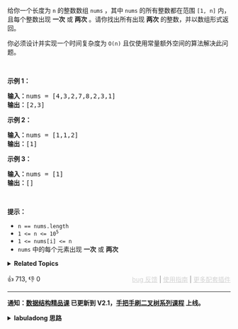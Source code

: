<p>给你一个长度为 <code>n</code> 的整数数组 <code>nums</code> ，其中 <code>nums</code> 的所有整数都在范围 <code>[1, n]</code> 内，且每个整数出现 <strong>一次</strong> 或 <strong>两次</strong> 。请你找出所有出现 <strong>两次</strong> 的整数，并以数组形式返回。</p>

<p>你必须设计并实现一个时间复杂度为 <code>O(n)</code> 且仅使用常量额外空间的算法解决此问题。</p>

<p>&nbsp;</p>

<p><strong>示例 1：</strong></p>

<pre>
<strong>输入：</strong>nums = [4,3,2,7,8,2,3,1]
<strong>输出：</strong>[2,3]
</pre>

<p><strong>示例 2：</strong></p>

<pre>
<strong>输入：</strong>nums = [1,1,2]
<strong>输出：</strong>[1]
</pre>

<p><strong>示例 3：</strong></p>

<pre>
<strong>输入：</strong>nums = [1]
<strong>输出：</strong>[]
</pre>

<p>&nbsp;</p>

<p><strong>提示：</strong></p>

<ul> 
 <li><code>n == nums.length</code></li> 
 <li><code>1 &lt;= n &lt;= 10<sup>5</sup></code></li> 
 <li><code>1 &lt;= nums[i] &lt;= n</code></li> 
 <li><code>nums</code> 中的每个元素出现 <strong>一次</strong> 或 <strong>两次</strong></li> 
</ul>

<details><summary><strong>Related Topics</strong></summary>数组 | 哈希表</details><br>

<div>👍 713, 👎 0<span style='float: right;'><span style='color: gray;'><a href='https://github.com/labuladong/fucking-algorithm/discussions/939' target='_blank' style='color: lightgray;text-decoration: underline;'>bug 反馈</a> | <a href='https://labuladong.gitee.io/article/fname.html?fname=jb插件简介' target='_blank' style='color: lightgray;text-decoration: underline;'>使用指南</a> | <a href='https://labuladong.github.io/algo/images/others/%E5%85%A8%E5%AE%B6%E6%A1%B6.jpg' target='_blank' style='color: lightgray;text-decoration: underline;'>更多配套插件</a></span></span></div>

<div id="labuladong"><hr>

**通知：[数据结构精品课](https://aep.h5.xeknow.com/s/1XJHEO) 已更新到 V2.1，[手把手刷二叉树系列课程](https://aep.xet.tech/s/3YGcq3) 上线。**

<details><summary><strong>labuladong 思路</strong></summary>

## 基本思路

这道题就用常规的解法做吧，用哈希集合很容易找到 `nums` 中那些重复的元素。

不用额外的存储空间的解法我也写了，因为题目说 `nums` 中的元素取值都在 `[1, n]` 之间，即元素本身就和索引成映射关系，所以可以用 `nums` 本身模拟哈希集合的效果，详解你可以看下 [如何寻找缺失和重复的元素](https://labuladong.github.io/article/fname.html?fname=缺失和重复的元素)。

> 注意：用乘 -1 的方式给索引做标记的前提是，`nums` 中的元素都为正数，不能包含 0，否则无法区分该索引是否被标记。

**标签：哈希表，[数组](https://mp.weixin.qq.com/mp/appmsgalbum?__biz=MzAxODQxMDM0Mw==&action=getalbum&album_id=2120601117519675393)**

## 解法代码

提示：🟢 标记的是我写的解法代码，🤖 标记的是 chatGPT 翻译的多语言解法代码。如有错误，可以 [点这里](https://github.com/labuladong/fucking-algorithm/issues/1113) 反馈和修正。

<div class="tab-panel"><div class="tab-nav">
<button data-tab-item="cpp" class="tab-nav-button btn " data-tab-group="default" onclick="switchTab(this)">cpp🤖</button>

<button data-tab-item="python" class="tab-nav-button btn " data-tab-group="default" onclick="switchTab(this)">python🤖</button>

<button data-tab-item="java" class="tab-nav-button btn active" data-tab-group="default" onclick="switchTab(this)">java🟢</button>

<button data-tab-item="go" class="tab-nav-button btn " data-tab-group="default" onclick="switchTab(this)">go🤖</button>

<button data-tab-item="javascript" class="tab-nav-button btn " data-tab-group="default" onclick="switchTab(this)">javascript🤖</button>
</div><div class="tab-content">
<div data-tab-item="cpp" class="tab-item " data-tab-group="default"><div class="highlight">

```cpp
// 注意：cpp 代码由 chatGPT🤖 根据我的 java 代码翻译，旨在帮助不同背景的读者理解算法逻辑。
// 本代码已经通过力扣的测试用例，应该可直接成功提交。

class Solution {
public:
    vector<int> findDuplicates(vector<int>& nums) {
        int n = nums.size();
        vector<int> res;
        // 用数组模拟哈希集合
        vector<int> seen(n + 1);
        for (int num : nums) {
            if (seen[num] == 0) {
                // 添加到哈希集合
                seen[num] = 1;
            } else {
                // 找到重复元素
                res.push_back(num);
            }
        }
        return res;
    }
};

class Solution2 {
public:
    vector<int> findDuplicates(vector<int>& nums) {
        vector<int> res;
        for (int num : nums) {
            // 注意索引，元素大小从 1 开始，有一位索引偏移
            if (nums[abs(num) - 1] < 0) {
                // 之前已经把对应索引的元素变成负数了，
                // 这说明 num 重复出现了两次
                res.push_back(abs(num));
            } else {
                // 把索引 num - 1 置为负数
                nums[abs(num) - 1] *= -1;
            }
        }

        return res;
    }
};
```

</div></div>

<div data-tab-item="python" class="tab-item " data-tab-group="default"><div class="highlight">

```python
# 注意：python 代码由 chatGPT🤖 根据我的 java 代码翻译，旨在帮助不同背景的读者理解算法逻辑。
# 本代码已经通过力扣的测试用例，应该可直接成功提交。

class Solution:
    def findDuplicates(self, nums: List[int]) -> List[int]:
        n = len(nums)
        res = []
        # 用数组模拟哈希集合
        seen = [0] * (n + 1)
        for num in nums:
            if seen[num] == 0:
                # 添加到哈希集合
                seen[num] = 1
            else:
                # 找到重复元素
                res.append(num)
        return res


class Solution2:
    def findDuplicates(self, nums: List[int]) -> List[int]:
        res = []
        for num in nums:
            # 注意索引，元素大小从 1 开始，有一位索引偏移
            if nums[abs(num) - 1] < 0:
                # 之前已经把对应索引的元素变成负数了，
                # 这说明 num 重复出现了两次
                res.append(abs(num))
            else:
                # 把索引 num - 1 置为负数
                nums[abs(num) - 1] *= -1
        return res
```

</div></div>

<div data-tab-item="java" class="tab-item active" data-tab-group="default"><div class="highlight">

```java
class Solution {
    public List<Integer> findDuplicates(int[] nums) {
        int n = nums.length;
        List<Integer> res = new LinkedList<>();
        // 用数组模拟哈希集合
        int[] seen = new int[n + 1];
        for (int num : nums) {
            if (seen[num] == 0) {
                // 添加到哈希集合
                seen[num] = 1;
            } else {
                // 找到重复元素
                res.add(num);
            }
        }
        return res;
    }
}

class Solution2 {
    public List<Integer> findDuplicates(int[] nums) {
        List<Integer> res = new LinkedList<>();
        for (int num : nums) {
            // 注意索引，元素大小从 1 开始，有一位索引偏移
            if (nums[Math.abs(num) - 1] < 0) {
                // 之前已经把对应索引的元素变成负数了，
                // 这说明 num 重复出现了两次
                res.add(Math.abs(num));
            } else {
                // 把索引 num - 1 置为负数
                nums[Math.abs(num) - 1] *= -1;
            }
        }

        return res;
    }
}
```

</div></div>

<div data-tab-item="go" class="tab-item " data-tab-group="default"><div class="highlight">

```go
// 注意：go 代码由 chatGPT🤖 根据我的 java 代码翻译，旨在帮助不同背景的读者理解算法逻辑。
// 本代码已经通过力扣的测试用例，应该可直接成功提交。

func findDuplicates(nums []int) []int {
    n := len(nums)
    res := make([]int, 0)
    // 用数组模拟哈希集合
    seen := make([]int, n+1)
    for _, num := range nums {
        if seen[num] == 0 {
            // 添加到哈希集合
            seen[num] = 1
        } else {
            // 找到重复元素
            res = append(res, num)
        }
    }
    return res
}

func findDuplicates2(nums []int) []int {
    res := make([]int, 0)
    for _, num := range nums {
        // 注意索引，元素大小从 1 开始，有一位索引偏移
        if nums[abs(num)-1] < 0 {
            // 之前已经把对应索引的元素变成负数了，
            // 这说明 num 重复出现了两次
            res = append(res, abs(num))
        } else {
            // 把索引 num - 1 置为负数
            nums[abs(num)-1] *= -1
        }
    }

    return res
}

func abs(a int) int {
    if a < 0 {
        return -a
    }
    return a
}
```

</div></div>

<div data-tab-item="javascript" class="tab-item " data-tab-group="default"><div class="highlight">

```javascript
// 注意：javascript 代码由 chatGPT🤖 根据我的 java 代码翻译，旨在帮助不同背景的读者理解算法逻辑。
// 本代码已经通过力扣的测试用例，应该可直接成功提交。

var findDuplicates = function(nums) {
    const n = nums.length;
    const res = [];
    // 用数组模拟哈希集合
    const seen = new Array(n + 1).fill(0);
    for (let i = 0; i < n; i++) {
        const num = nums[i];
        if (seen[num] === 0) {
            // 添加到哈希集合
            seen[num] = 1;
        } else {
            // 找到重复元素
            res.push(num);
        }
    }
    return res;
};

var findDuplicates2 = function(nums) {
    const res = [];
    for (let i = 0; i < nums.length; i++) {
        const num = Math.abs(nums[i]);
        // 注意索引，元素大小从 1 开始，有一位索引偏移
        if (nums[num - 1] < 0) {
            // 之前已经把对应索引的元素变成负数了，
            // 这说明 num 重复出现了两次
            res.push(num);
        } else {
            // 把索引 num - 1 置为负数
            nums[num - 1] *= -1;
        }
    }

    return res;
};
```

</div></div>
</div></div>

**类似题目**：
  - [448. 找到所有数组中消失的数字 🟢](/problems/find-all-numbers-disappeared-in-an-array)
  - [剑指 Offer 03. 数组中重复的数字 🟢](/problems/shu-zu-zhong-zhong-fu-de-shu-zi-lcof)

</details>
</div>



